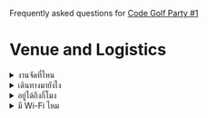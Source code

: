<div class="lead">

Frequently asked questions for [Code Golf Party #1](/wiki/Hacks/golf1)

</div>

# Venue and Logistics

<details><summary>งานจัดที่ไหน</summary>

งานจัดที่ [Copper Bar Bangkok](https://www.facebook.com/copperbarbangkok/)

</details>

<details><summary>เดินทางมายังไง</summary>

Copper Bar Bangkok อยู่ที่ [The Racquet Club](https://www.rqclub.com/contact) ใกล้สถานี **BTS ทองหล่อ/พร้อมพงษ์** โดยสามารถ[ดูพิกัดร้านบน Google Maps](https://g.page/copper-bar-bangkok?share) และ[ดูวิธีการเดินทางได้บนเว็บไซต์ของ The Racquet Club](https://www.rqclub.com/contact) โดยมีจุดสังเกตคือป้าย “Cocktails” หน้าร้าน

<svg width="429" height="146" viewBox="0 0 429 146" fill="none" xmlns="http://www.w3.org/2000/svg">
<path fill-rule="evenodd" clip-rule="evenodd" d="M353 3.383C329.693 15.479 325.38 18.189 326.516 20.027C326.847 20.562 326.436 21 325.602 21C324.768 21 322.829 22.666 321.293 24.703C316.972 30.432 311.272 35.677 306.421 38.388C299.279 42.38 292.293 43.332 276.003 42.533C260.733 41.785 249.24 39.935 212 32.232C204.025 30.583 194.35 28.722 190.5 28.096C181.788 26.681 156.484 26.577 148.644 27.924C145.424 28.477 142.499 28.861 142.144 28.778C140.831 28.47 130.324 30.255 125 31.69C121.975 32.506 118.15 33.53 116.5 33.965C109.56 35.798 89.344 42.107 87.5 43.017C86.4 43.559 83.362 44.633 80.75 45.403C76.749 46.583 76 46.589 76 45.437C76 42.884 69.912 37.122 63.009 33.142C54.304 28.124 52.915 27.705 49.382 29.031C44.466 30.878 34.111 41.999 29.393 50.5C28.782 51.6 26.503 55.425 24.327 59C22.152 62.575 19.786 67.075 19.069 69C17.662 72.777 15.634 77.723 13.533 82.5C10.725 88.883 7.927 96.793 7.491 99.583C7.24 101.187 6.37799 104.975 5.57599 108C2.03899 121.341 1.07899 126.049 0.425993 133.258C-0.145007 139.552 0.0289946 141.395 1.38799 143.469C3.80299 147.155 6.561 146.601 12.428 141.25C22.131 132.4 36.435 127.045 50.448 127.015C59.706 126.995 72.884 128.688 81.57 131.014C85.459 132.055 89.596 132.657 90.763 132.352C93.758 131.568 94.339 127.54 92.55 119.951C91.714 116.403 91.023 113.216 91.015 112.869C90.985 111.583 107.808 105.146 117 102.927C124.421 101.135 129.345 100.635 139.5 100.644C155.905 100.658 163.519 102.228 190 111.059C225.419 122.872 249.543 129.322 264.818 131.063C286.526 133.537 310.896 129.947 332 121.164C333.375 120.592 337.875 119.146 342 117.95C346.125 116.754 350.472 115.167 351.66 114.424C353.545 113.244 354.14 113.322 356.318 115.036C357.692 116.116 359.04 117 359.315 117C359.589 117 362.893 119.035 366.657 121.523C370.421 124.011 374.448 126.293 375.606 126.595C377.908 127.196 385.699 124.056 398.805 117.246C403.372 114.873 410.905 111.655 415.545 110.096C428.355 105.792 430.069 103.733 427.438 95.812C426.509 93.016 424.416 88.753 422.786 86.338C418.643 80.199 406.762 70.383 398.785 66.508C392.318 63.366 392.14 63.183 393.96 61.536C395.999 59.691 400.108 51.766 402.117 45.804C403.588 41.44 402.309 28.616 399.334 17.889C397.123 9.919 396.202 8.719 390.736 6.685C384.584 4.397 366.003 0.00100097 362.5 0.00600097C360.85 0.00800097 356.575 1.528 353 3.383ZM369.568 4.373C372.281 5.128 377.08 6.284 380.233 6.941C383.386 7.598 386.18 8.482 386.442 8.906C387.049 9.888 361.884 22.344 353.776 25.075L347.648 27.14L342.074 25.158C339.008 24.068 335.038 22.875 333.25 22.508C328.832 21.601 329.168 19.826 334.25 17.217C336.587 16.017 343.675 12.339 350 9.043C356.325 5.748 362.206 3.04 363.068 3.026C363.931 3.012 366.856 3.618 369.568 4.373ZM394.603 13.75C394.955 15.262 396.133 19.824 397.22 23.886C398.307 27.949 399.251 34.474 399.318 38.386C399.424 44.552 399.019 46.313 396.281 51.601C394.543 54.957 391.969 59.071 390.561 60.745C387.298 64.623 387.336 65.805 390.75 66.613C394.784 67.569 404.047 72.738 407.5 75.96C409.15 77.5 411.536 79.293 412.803 79.944C417.362 82.287 425.734 98.113 424.489 102.036C424.15 103.103 420.878 104.776 415.724 106.519C411.201 108.048 400.655 112.658 392.288 116.763L377.076 124.227L367.788 118.443C362.68 115.261 357.69 111.97 356.7 111.129C355.175 109.833 354.41 109.795 351.7 110.879C336.396 116.998 308.9 125.658 300.535 126.994C289.017 128.834 264.522 128.352 253.592 126.07C242.679 123.791 214.508 116.159 206 113.177C166.038 99.168 158.904 97.525 138.5 97.629C125.764 97.694 122.055 98.09 113.926 100.251C101.942 103.436 89.032 108.753 88.234 110.831C87.901 111.699 88.375 116.02 89.288 120.432C90.281 125.237 90.582 128.818 90.038 129.362C89.495 129.905 87.516 129.624 85.105 128.659C78.009 125.819 60.548 123.752 48 124.265C38.045 124.672 35.425 125.165 28.5 127.934C19.422 131.563 17.063 132.938 10.646 138.335C5.55999 142.613 3.54099 142.388 4.32599 137.632C5.64099 129.66 8.293 117.046 9.58 112.635C10.361 109.96 11 107.029 11 106.123C11 103.656 15.55 89.802 17.825 85.343C18.92 83.196 20.551 78.912 21.449 75.823C23.712 68.039 26.261 63.017 33.543 52C40.57 41.368 47.95 33.302 51.456 32.422C53.972 31.79 57.888 33.494 64.826 38.241L69.152 41.2L62.326 44.686C52.652 49.626 45.998 55.094 38.728 64.075C30.288 74.503 28 77.552 28 78.371C28 78.87 26.621 81.52 24.935 84.26C23.249 87 20.729 92.45 19.335 96.371C17.941 100.292 15.281 106.654 13.424 110.508C10.636 116.295 6.49799 131.759 7.46399 132.782C8.06599 133.42 13.084 122.01 15.063 115.5C18.25 105.018 20.897 97.985 22.535 95.647C23.341 94.496 24 92.793 24 91.861C24 90.929 24.337 90.017 24.75 89.833C25.163 89.65 26.363 87.925 27.417 86C32.369 76.961 38.92 68.011 45.13 61.801C52.003 54.928 67.494 44 70.365 44C72.045 44 74.342 50.429 75.557 58.529C75.939 61.076 76.817 63.376 77.508 63.642C78.2 63.907 81.473 62.985 84.781 61.592C90.906 59.014 95.952 57.13 104 54.417C106.475 53.582 109.4 52.518 110.5 52.052C111.6 51.586 115.2 50.657 118.5 49.988C121.8 49.319 125.279 48.361 126.231 47.861C129.303 46.245 151.183 43.777 162.5 43.77C175.956 43.762 186.69 45.214 201.334 49.022C213.972 52.31 213.965 52.308 223.5 54.553C227.35 55.459 233.65 57.242 237.5 58.514C243.673 60.554 254.009 63.194 270.547 66.954C273.323 67.586 278.273 68.056 281.547 67.999C284.821 67.942 290.47 67.933 294.101 67.977C299.118 68.039 303.438 67.18 312.101 64.398C325.164 60.203 331.297 57.321 338.526 51.981C344.554 47.527 346.093 45.363 348.464 38C349.439 34.975 350.868 31.831 351.64 31.013C353.46 29.087 389.96 11.148 392.231 11.064C393.323 11.024 394.198 12.015 394.603 13.75ZM337.616 27.575C342.493 29.541 346.615 31.282 346.777 31.443C347.543 32.21 342.776 42.761 340.771 44.736C336.346 49.093 328.863 55 327.768 55C327.157 55 325.947 55.611 325.079 56.357C324.21 57.103 321.7 58.2 319.5 58.794C293.552 65.798 296.491 65.508 270 63.669C263.692 63.231 249.061 59.622 231 54.049C218.645 50.236 202.622 46.075 190 43.402C183.038 41.927 153.327 41.404 140.697 42.533C130.783 43.419 121.697 45.887 91 56.033C79.541 59.82 77 59.435 77 53.913C77 50.362 77.056 50.334 96.009 44.06C125.311 34.362 148.575 30 170.998 30C181.985 30 193.843 31.651 214 35.986C219.225 37.11 226.2 38.52 229.5 39.12C232.8 39.719 240.45 41.261 246.5 42.547C261.045 45.638 284.531 47.446 293.673 46.179C306.232 44.439 317.639 37.08 323.793 26.75C324.694 25.237 326.178 24 327.09 24C328.002 24 332.739 25.609 337.616 27.575ZM147.5 54.403C135.796 59.569 134.849 78.264 145.913 85.72C150.859 89.053 158.766 88.91 162.923 85.411C164.615 83.987 166 82.398 166 81.88C166 79.798 162.615 79.848 158.809 81.987C155.249 83.988 154.335 84.117 150.944 83.101C141.41 80.245 139.221 67.953 146.93 60.567C149.529 58.077 150.341 57.853 155.157 58.3C158.096 58.573 161.738 59.12 163.25 59.515C167.244 60.558 166.909 57.525 162.75 54.989C158.973 52.686 151.996 52.418 147.5 54.403ZM354.42 56.145C351.738 57.446 349 62.1 349 65.357C349 70.124 351.025 72.924 354.903 73.518C356.881 73.822 360.294 74.393 362.487 74.787C370.163 76.167 370.483 83.67 363.074 88.5C359.764 90.657 359.263 92.143 361.279 93.816C363.224 95.431 370.019 91.975 373.263 87.722C378.273 81.154 376.202 74.185 367.998 69.999C365.901 68.929 362.552 68.115 360.556 68.19C356.264 68.352 354.707 67.103 355.165 63.865C355.388 62.293 356.758 60.885 359.25 59.668C363.976 57.358 364.235 54.974 359.75 55.068C357.962 55.105 355.564 55.589 354.42 56.145ZM187.523 57.18C187.265 57.906 185.913 65.337 184.518 73.694C183.122 82.05 181.739 89.515 181.445 90.283C180.801 91.962 183.482 94.438 184.957 93.527C185.531 93.172 186.504 90.883 187.119 88.441C187.734 85.998 188.788 84 189.46 84C190.133 84 192.446 87.263 194.599 91.25C196.766 95.262 199.182 98.5 200.008 98.5C200.828 98.5 201.412 98.05 201.304 97.5C200.976 95.832 196.799 83.725 195.307 80.12C194 76.962 194.073 76.502 196.421 73.12C197.804 71.129 200.933 67.622 203.376 65.326C205.82 63.03 207.559 60.893 207.243 60.576C205.721 59.055 202.999 60.432 198.5 65C190.863 72.753 190.364 72.145 192.366 57.524C192.573 56.011 188.051 55.69 187.523 57.18ZM103.935 59.973C93.853 65.303 91.499 78.804 99.135 87.501C107.01 96.47 118.927 93.905 125.039 81.924C127.307 77.478 127.447 75.304 125.83 69.616C122.97 59.554 113.018 55.171 103.935 59.973ZM115.393 63.516C119.179 65.313 121.692 69.206 122.543 74.591C123.716 82.021 115.568 89.785 108 88.449C95.948 86.32 94.599 69.49 106.02 63.752C110.274 61.614 111.329 61.588 115.393 63.516ZM223.38 65.453C222.559 67.591 223.508 68.381 228.647 69.841C230.927 70.488 233.008 71.579 233.272 72.265C233.68 73.329 231.423 84.015 227.009 101.911C226.305 104.767 226.264 106.664 226.894 107.294C229.102 109.502 230.704 106.907 232.419 98.349C233.394 93.482 235.353 85.963 236.773 81.64L239.354 73.78L244.115 74.237C249.47 74.752 251.339 74.048 250.49 71.835C250 70.557 241.241 67.833 226.262 64.299C224.747 63.942 223.817 64.314 223.38 65.453ZM69.395 70.081C62.442 72.098 57 80.722 57 89.724C57 95.378 57.128 95.65 61.957 100.264C66.919 105.004 68.651 105.617 75.5 105.056C80.797 104.623 87 99.25 87 95.096C87 93.293 84.443 93.853 82.407 96.102C81.361 97.259 79.289 98.834 77.802 99.602C70.198 103.534 62 97.732 62 88.418C62 81.583 68.637 74.631 74.777 75.033C79.317 75.331 80 75.078 80 73.098C80 71.863 78.895 70.81 76.851 70.098C73.304 68.861 73.598 68.862 69.395 70.081ZM322.441 70.422C320.526 71.825 320.53 71.955 322.789 80.172C324.047 84.752 326.007 92.245 327.143 96.821C328.279 101.398 329.821 105.378 330.569 105.665C332.297 106.328 344.5 102.308 345.907 100.612C346.66 99.704 346.606 98.843 345.718 97.629C344.563 96.049 344.141 96.039 340.03 97.49C337.587 98.351 335.07 98.857 334.435 98.613C332.576 97.9 330.273 87.684 328.886 74C328.723 72.389 326.113 69 325.036 69C324.677 69 323.509 69.64 322.441 70.422ZM300.351 76.527C300.029 77.367 300.327 81.53 301.013 85.777C301.7 90.025 302.438 95.075 302.653 97C303.311 102.895 305.283 111.431 306.29 112.75C307.402 114.206 308.019 114.274 309.806 113.141C310.866 112.469 310.708 109.815 308.966 99.019C307.785 91.707 307.037 84.589 307.302 83.202C308.101 79.023 306.172 75 303.371 75C302.032 75 300.673 75.687 300.351 76.527ZM272.317 77.25C271.311 78.82 269.782 82.866 265.421 95.5C263.523 101 261.466 106.482 260.852 107.683C260.237 108.883 260.018 110.604 260.364 111.506C261.433 114.292 264.403 112.709 266.474 108.25C268.427 104.045 268.504 104 273.665 104C279.283 104 279.902 104.472 281.532 110C282.351 112.776 283.075 113.5 285.032 113.5C287.959 113.5 288.109 111.359 285.733 103.5C282.345 92.292 281 86.755 281 84.016C281 78.685 279.353 76 276.084 76C274.453 76 272.758 76.563 272.317 77.25ZM277.014 91.541C277.656 93.489 277.93 95.739 277.623 96.541C277.021 98.11 272.464 98.56 271.585 97.138C270.928 96.074 274.01 88 275.074 88C275.498 88 276.371 89.594 277.014 91.541Z" fill="black"/>
</svg>

![รูปหน้าร้าน](https://static.dt.in.th/uploads/2022/08/20/copperbar.jpeg)

</details>

<details><summary>อยู่ได้ถึงกี่โมง</summary>

สามารถอยู่ได้จนถึงร้านปิด (เที่ยงคืน)

</details>

<details><summary>มี Wi-Fi ไหม</summary>

เนื่องจากมีคนมากันเยอะ Wi-Fi ของทางร้านอาจจะไม่สามารถรองรับจำนวนอุปกรณ์ได้ จึงขอแนะนำให้เตรียมอินเตอร์เน็ตมือถือมาด้วย และในกรณีที่อินเตอร์เน็ตของบางเครือข่ายไม่เสถียร ขอให้ผู้ร่วมงานเตรียมแชร์ Hotspot ให้ผู้ร่วมงานท่านอื่นๆ ด้วย

</details>
